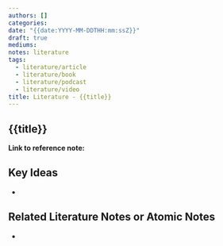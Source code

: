```yaml
---
authors: []
categories: 
date: "{{date:YYYY-MM-DDTHH:mm:ssZ}}"
draft: true
mediums: 
notes: literature
tags:
  - literature/article
  - literature/book
  - literature/podcast
  - literature/video
title: Literature - {{title}}
---
```


## {{title}}

**Link to reference note:**

## Key Ideas
<!-- Idea 1: Key point or insights written in your own words -->
-

## Related Literature Notes or Atomic Notes

-
